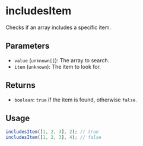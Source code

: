 # includesItem

Checks if an array includes a specific item.

## Parameters

* `value` (`unknown[]`): The array to search.
* `item` (`unknown`): The item to look for.

## Returns

* `boolean`: `true` if the item is found, otherwise `false`.

## Usage

```ts
includesItem([1, 2, 3], 2); // true
includesItem([1, 2, 3], 4); // false
```